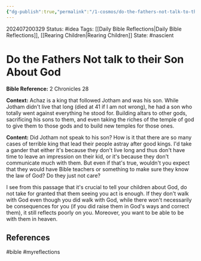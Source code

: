 ```yaml
---
{"dg-publish":true,"permalink":"/1-cosmos/do-the-fathers-not-talk-to-their-son-about-god/","created":"2025-01-22T11:17:14.284-05:00","updated":"2024-07-20T03:31:01.056-04:00"}
---
```


202407200329
Status: #idea
Tags: [[Daily Bible Reflections\|Daily Bible Reflections]], [[Rearing Children\|Rearing Children]]
State: #nascient
# Do the Fathers Not talk to their Son About God
**Bible Reference:** 2 Chronicles 28

**Context:** Achaz is a king that followed Jotham and was his son. While Jotham didn't live that long (died at 41 if I am not wrong), he had a son who totally went against everything he stood for. Building altars to other gods, sacrificing his sons to them, and even taking the riches of the temple of god to give them to those gods and to build new temples for those ones.

**Content:** Did Jotham not speak to his son? How is it that there are so many cases of terrible king that lead their people astray after good kings. I'd take a gander that either it's because they don't live long and thus don't have time to leave an impression on their kid, or it's because they don't communicate much with them. But even if that's true, wouldn't you expect that they would have Bible teachers or something to make sure they know the law of God? Do they just not care?

I see from this passage that it's crucial to tell your children about God, do not take for granted that them seeing you act is enough. If they don't walk with God even though you did walk with God, while there won't necessarily be consequences for you (if you did raise them in God's ways and correct them), it still reflects poorly on you. Moreover, you want to be able to be with them in heaven.


## References


#bible #myreflections